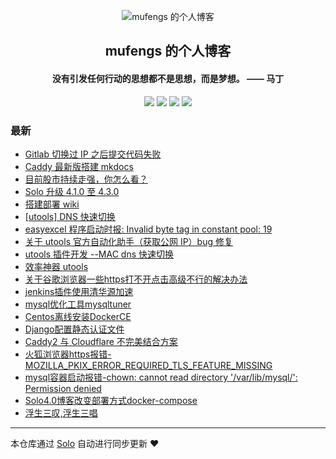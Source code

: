 <p align="center"><img alt="mufengs 的个人博客" src="https://avatars0.githubusercontent.com/u/13534743?s=460&v=4"></p><h2 align="center">
mufengs 的个人博客
</h2>

<h4 align="center">没有引发任何行动的思想都不是思想，而是梦想。 —— 马丁</h4>
<p align="center"><a title="mufengs 的个人博客" target="_blank" href="https://github.com/mufengcoding/solo-blog"><img src="https://img.shields.io/github/last-commit/mufengcoding/solo-blog.svg?style=flat-square&color=FF9900"></a>
<a title="GitHub repo size in bytes" target="_blank" href="https://github.com/mufengcoding/solo-blog"><img src="https://img.shields.io/github/repo-size/mufengcoding/solo-blog.svg?style=flat-square"></a>
<a title="Solo Version" target="_blank" href="https://github.com/88250/solo/releases"><img src="https://img.shields.io/badge/solo-4.3.0-f1e05a.svg?style=flat-square&color=blueviolet"></a>
<a title="Hits" target="_blank" href="https://github.com/88250/hits"><img src="https://hits.b3log.org/mufengcoding/solo-blog.svg"></a></p>

### 最新

* [Gitlab 切换过 IP 之后提交代码失败](https://solo.mufengs.com/articles/2020/08/21/1597999746497.html)
* [Caddy 最新版搭建 mkdocs](https://solo.mufengs.com/articles/2020/08/19/1597399396508.html)
* [目前股市持续走强，你怎么看？](https://solo.mufengs.com/articles/2020/07/23/1594688885308.html)
* [Solo 升级 4.1.0 至 4.3.0](https://solo.mufengs.com/articles/2020/07/22/1595395784632.html)
* [搭建部署 wiki](https://solo.mufengs.com/articles/2020/07/20/1595206037439.html)
* [[utools] DNS 快速切换](https://solo.mufengs.com/articles/2020/07/11/1594482453605.html)
* [easyexcel 程序启动时报: Invalid byte tag in constant pool: 19](https://solo.mufengs.com/articles/2020/07/09/1594283867824.html)
* [关于 utools 官方自动化助手（获取公网 IP）bug 修复](https://solo.mufengs.com/articles/2020/06/25/1593091067592.html)
* [utools 插件开发 --MAC dns 快速切换](https://solo.mufengs.com/articles/2020/06/15/1592183071520.html)
* [效率神器 utools](https://solo.mufengs.com/articles/2020/06/15/1592183019891.html)
* [关于谷歌浏览器一些https打不开点击高级不行的解决办法](https://solo.mufengs.com/articles/2020/05/12/1589252928729.html)
* [jenkins插件使用清华源加速](https://solo.mufengs.com/articles/2020/04/29/1588144056873.html)
* [mysql优化工具mysqltuner](https://solo.mufengs.com/articles/2020/04/10/1586523870867.html)
* [Centos离线安装DockerCE](https://solo.mufengs.com/articles/2020/04/10/1586484052768.html)
* [Django配置静态认证文件](https://solo.mufengs.com/articles/2020/04/04/1586011870394.html)
* [Caddy2 与 Cloudflare 不完美结合方案](https://solo.mufengs.com/articles/2020/03/30/1585559370988.html)
* [火狐浏览器https报错-MOZILLA_PKIX_ERROR_REQUIRED_TLS_FEATURE_MISSING](https://solo.mufengs.com/articles/2020/03/29/1585535605473.html)
* [mysql容器启动报错-chown: cannot read directory '/var/lib/mysql/': Permission denied](https://solo.mufengs.com/articles/2020/03/29/1585534689132.html)
* [Solo4.0博客改变部署方式docker-compose](https://solo.mufengs.com/articles/2020/03/25/1585130419100.html)
* [浮生三叹,浮生三唱](https://solo.mufengs.com/articles/2020/03/22/1584927970639.html)



---

本仓库通过 [Solo](https://github.com/88250/solo) 自动进行同步更新 ❤️ 